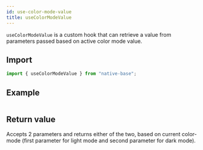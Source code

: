 ```yaml
---
id: use-color-mode-value
title: useColorModeValue
---
```


`useColorModeValue` is a custom hook that can retrieve a value from parameters passed based on active color mode value.

## Import

```jsx
import { useColorModeValue } from "native-base";
```

## Example

```ComponentSnackPlayer path=hooks,useColorModeValue,Basic.tsx

```

## Return value

Accepts 2 parameters and returns either of the two, based on current color-mode (first parameter for light mode and second parameter for dark mode).
